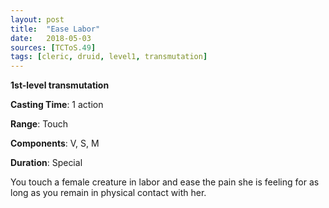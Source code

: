 ```yaml
---
layout: post
title:  "Ease Labor"
date:   2018-05-03
sources: [TCToS.49]
tags: [cleric, druid, level1, transmutation]
---
```


**1st-level transmutation**

**Casting Time**: 1 action

**Range**: Touch

**Components**: V, S, M

**Duration**: Special

You touch a female creature in labor and ease the pain she is feeling for as long as you remain in physical contact with her.